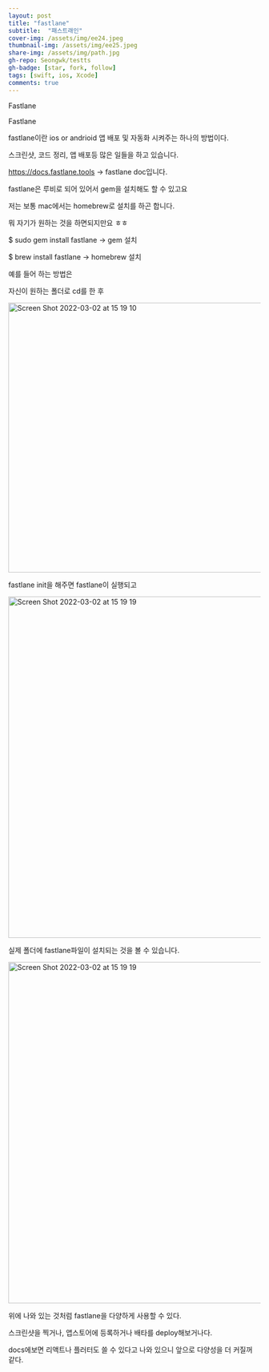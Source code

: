 ```yaml
---
layout: post
title: "fastlane" 
subtitle:  "패스트래인"
cover-img: /assets/img/ee24.jpeg
thumbnail-img: /assets/img/ee25.jpeg
share-img: /assets/img/path.jpg
gh-repo: Seongwk/testts
gh-badge: [star, fork, follow]
tags: [swift, ios, Xcode]
comments: true
---
```


Fastlane

Fastlane

fastlane이란 ios  or andrioid 앱 배포 및 자동화 시켜주는 하나의 방법이다. 

스크린샷, 코드 정리, 앱 배포등 많은 일들을 하고 있습니다.

https://docs.fastlane.tools -> fastlane doc입니다.

fastlane은 루비로 되어 있어서 gem을 설치해도 할 수 있고요 

저는 보통 mac에서는 homebrew로 설치를 하곤 합니다. 

뭐 자기가 원하는 것을 하면되지만요 ㅎㅎ

$ sudo gem install fastlane -> gem 설치

$ brew install fastlane -> homebrew 설치

예를 들어 하는 방법은 

자신이 원하는 폴더로 cd를 한 후

<img width="539" alt="Screen Shot 2022-03-02 at 15 19 10" src="https://user-images.githubusercontent.com/40172001/156307691-9996c665-4f18-49d4-8c69-bae7c5799b99.png">

fastlane init을 해주면 fastlane이 실행되고

<img width="682" alt="Screen Shot 2022-03-02 at 15 19 19" src="https://user-images.githubusercontent.com/40172001/156307803-78ab7f5f-4f25-45b4-b1d7-e30d58dcf13a.png">

실제 폴더에 fastlane파일이 설치되는 것을 볼 수 있습니다.

<img width="682" alt="Screen Shot 2022-03-02 at 15 19 19" src="https://user-images.githubusercontent.com/40172001/156307896-8684db16-ca5c-4d60-a1e5-982df48f3953.png">

위에 나와 있는 것처럼 fastlane을 다양하게 사용할 수 있다.

스크린샷을 찍거나, 앱스토어에 등록하거나  배타를 deploy해보거나다. 

docs에보면 리액트나 플러터도 쓸 수 있다고 나와 있으니 앞으로 다양성을 더 커질꺼 같다.

